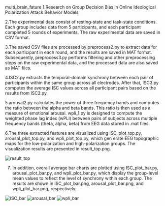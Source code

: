 multi_brain_fature
1.Research on Group Decision Bias in Online Ideological Polarization Attack Behavior Models

2.The experimental data consist of resting-state and task-state conditions. Each group includes data from 5 participants, and each participant completed 5 rounds of experiments. The raw experimental data are saved in CSV format.

3.The saved CSV files are processed by preprocess2.py to extract data for each participant in each round, and the results are saved in MAT format. Subsequently, preprocess3.py performs filtering and other preprocessing steps on the raw experimental data, and the processed data are also saved as MAT files.

4.ISC2.py extracts the temporal-domain synchrony between each pair of participants within the same group across all electrodes. After that, ISC3.py computes the average ISC values across all participant pairs based on the results from ISC2.py.


5.arousal2.py calculates the power of three frequency bands and computes the ratio between the alpha and beta bands. This ratio is then used as a measure of emotional arousal.
wpli_1.py is designed to compute the weighted phase lag index (wPLI) between pairs of subjects across multiple frequency bands (theta, alpha, beta) from EEG data stored in .mat files. 

6.The three extracted features are visualized using ISC_plot_top.py, arousal_plot_top.py, and wpli_plot_top.py, which gen
erate EEG topographic maps for the low-polarization and high-polarization groups. The visualization results are presented in result_top.png.


![result_top](https://github.com/user-attachments/assets/3593f7d0-3f55-4464-9807-777303757980)

7. In addition, overall average bar charts are plotted using ISC_plot_bar.py, arousal_plot_bar.py, and wpli_plot_bar.py, which display the group-level mean values to reflect the level of synchrony within each group. The results are shown in ISC_plot_bar.png, arousal_plot_bar.png, and wpli_plot_bar.png, respectively.

![ISC_bar](https://github.com/user-attachments/assets/7949c67d-32b7-4580-b086-7628d772cf1a)
![arousal_bar](https://github.com/user-attachments/assets/cba36bb2-bb5a-4f9a-b5c9-c6039c269ef5)
![wpli_bar](https://github.com/user-attachments/assets/ea82d1b6-63e3-4a1f-bcc3-d3bfd89d2750)



